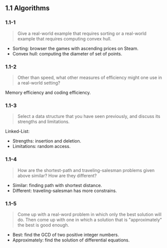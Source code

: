 ## 1.1 Algorithms

### 1.1-1

> Give a real-world example that requires sorting or a real-world example that requires computing convex hull.

* Sorting: browser the games with ascending prices on Steam.
* Convex hull: computing the diameter of set of points.

### 1.1-2

> Other than speed, what other measures of efficiency might one use in a real-world setting?

Memory efficiency and coding efficiency.

### 1.1-3

> Select a data structure that you have seen previously, and discuss its strengths and limitations.

Linked-List:
* Strengths: insertion and deletion.
* Limitations: random access.

### 1.1-4

> How are the shortest-path and traveling-salesman problems given above similar? How are they different?

* Similar: finding path with shortest distance.
* Different: traveling-salesman has more constrains.

### 1.1-5

> Come up with a real-word problem in which only the best solution will do. Then come up with one in which a solution that is "approximately" the best is good enough.

* Best: find the GCD of two positive integer numbers.
* Approximately: find the solution of differential equations.
